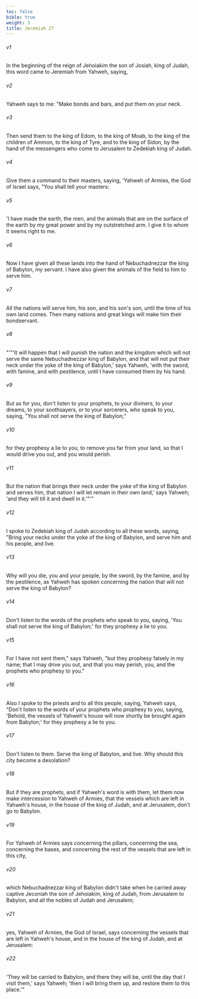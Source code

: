 ```yaml
---
toc: false
bible: true
weight: 3
title: Jeremiah 27
---
```




###### v1 
In the beginning of the reign of Jehoiakim the son of Josiah, king of Judah, this word came to Jeremiah from Yahweh, saying, 

###### v2 
Yahweh says to me: "Make bonds and bars, and put them on your neck. 

###### v3 
Then send them to the king of Edom, to the king of Moab, to the king of the children of Ammon, to the king of Tyre, and to the king of Sidon, by the hand of the messengers who come to Jerusalem to Zedekiah king of Judah. 

###### v4 
Give them a command to their masters, saying, 'Yahweh of Armies, the God of Israel says, "You shall tell your masters: 

###### v5 
'I have made the earth, the men, and the animals that are on the surface of the earth by my great power and by my outstretched arm. I give it to whom it seems right to me. 

###### v6 
Now I have given all these lands into the hand of Nebuchadnezzar the king of Babylon, my servant. I have also given the animals of the field to him to serve him. 

###### v7 
All the nations will serve him, his son, and his son's son, until the time of his own land comes. Then many nations and great kings will make him their bondservant. 

###### v8 
"'"'It will happen that I will punish the nation and the kingdom which will not serve the same Nebuchadnezzar king of Babylon, and that will not put their neck under the yoke of the king of Babylon,' says Yahweh, 'with the sword, with famine, and with pestilence, until I have consumed them by his hand. 

###### v9 
But as for you, don't listen to your prophets, to your diviners, to your dreams, to your soothsayers, or to your sorcerers, who speak to you, saying, "You shall not serve the king of Babylon;" 

###### v10 
for they prophesy a lie to you, to remove you far from your land, so that I would drive you out, and you would perish. 

###### v11 
But the nation that brings their neck under the yoke of the king of Babylon and serves him, that nation I will let remain in their own land,' says Yahweh; 'and they will till it and dwell in it.'"'" 

###### v12 
I spoke to Zedekiah king of Judah according to all these words, saying, "Bring your necks under the yoke of the king of Babylon, and serve him and his people, and live. 

###### v13 
Why will you die, you and your people, by the sword, by the famine, and by the pestilence, as Yahweh has spoken concerning the nation that will not serve the king of Babylon? 

###### v14 
Don't listen to the words of the prophets who speak to you, saying, 'You shall not serve the king of Babylon;' for they prophesy a lie to you. 

###### v15 
For I have not sent them," says Yahweh, "but they prophesy falsely in my name; that I may drive you out, and that you may perish, you, and the prophets who prophesy to you." 

###### v16 
Also I spoke to the priests and to all this people, saying, Yahweh says, "Don't listen to the words of your prophets who prophesy to you, saying, 'Behold, the vessels of Yahweh's house will now shortly be brought again from Babylon;' for they prophesy a lie to you. 

###### v17 
Don't listen to them. Serve the king of Babylon, and live. Why should this city become a desolation? 

###### v18 
But if they are prophets, and if Yahweh's word is with them, let them now make intercession to Yahweh of Armies, that the vessels which are left in Yahweh's house, in the house of the king of Judah, and at Jerusalem, don't go to Babylon. 

###### v19 
For Yahweh of Armies says concerning the pillars, concerning the sea, concerning the bases, and concerning the rest of the vessels that are left in this city, 

###### v20 
which Nebuchadnezzar king of Babylon didn't take when he carried away captive Jeconiah the son of Jehoiakim, king of Judah, from Jerusalem to Babylon, and all the nobles of Judah and Jerusalem; 

###### v21 
yes, Yahweh of Armies, the God of Israel, says concerning the vessels that are left in Yahweh's house, and in the house of the king of Judah, and at Jerusalem: 

###### v22 
'They will be carried to Babylon, and there they will be, until the day that I visit them,' says Yahweh; 'then I will bring them up, and restore them to this place.'"

